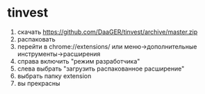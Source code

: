 # tinvest

1. скачать https://github.com/DaaGER/tinvest/archive/master.zip
2. распаковать
3. перейти в chrome://extensions/ или меню->дополнительные инструменты->расширения
4. справа включить "режим разработчика"
5. слева выбрать "загрузить распакованное расширение"
6. выбрать папку extension
7. вы прекрасны